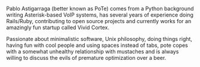 Pablo Astigarraga (better known as PoTe) comes from a Python background writing Asterisk-based VoIP systems, has several years of experience doing Rails/Ruby, contributing to open source projects and currently works for an amazingly fun startup called Vivid Cortex.

Passionate about minimalistic software, Unix philosophy, doing things right, having fun with cool people and using spaces instead of tabs, pote copes with a somewhat unhealthy relationship with mustaches and is always willing to discuss the evils of premature optimization over a beer.
